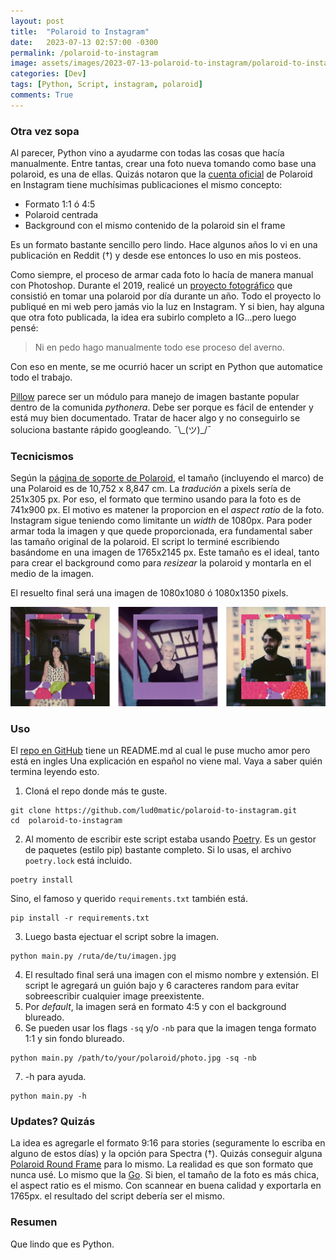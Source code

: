 ```yaml
---
layout: post
title:  "Polaroid to Instagram"
date:   2023-07-13 02:57:00 -0300
permalink: /polaroid-to-instagram
image: assets/images/2023-07-13-polaroid-to-instagram/polaroid-to-instagram.png
categories: [Dev]
tags: [Python, Script, instagram, polaroid]
comments: True
---
```


### Otra vez sopa

Al parecer, Python vino a ayudarme con todas las cosas que hacía manualmente. Entre tantas, crear una foto nueva tomando como base una polaroid, es una de ellas. Quizás notaron que la [cuenta oficial](https://instagram.com/polaroid) de Polaroid en Instagram tiene muchísimas publicaciones el mismo concepto:  

+ Formato 1:1 ó 4:5
+ Polaroid centrada
+ Background con el mismo contenido de la polaroid sin el frame

Es un formato bastante sencillo pero lindo. Hace algunos años lo vi en una publicación en Reddit (†) y desde ese entonces lo uso en mis posteos.

Como siempre, el proceso de armar cada foto lo hacía de manera manual con Photoshop. Durante el 2019, realicé un [proyecto fotográfico](https://gastonabril.com.ar/category/365-polaroids/) que consistió en tomar una polaroid por día durante un año. Todo el proyecto lo publiqué en mi web pero jamás vio la luz en Instagram. Y si bien, hay alguna que otra foto publicada, la idea era subirlo completo a IG...pero luego pensé:

> Ni en pedo hago manualmente todo ese proceso del averno. <i class="fa-solid fa-poo"></i>

Con eso en mente, se me ocurrió hacer un script en Python <i class="fa-brands fa-python"></i> que automatice todo el trabajo.

[Pillow](https://github.com/python-pillow/Pillow) parece ser un módulo para manejo de imagen bastante popular dentro de la comunida *pythonera*. Debe ser porque es fácil de entender y está muy bien documentado. Tratar de hacer algo y no conseguirlo se soluciona bastante rápido googleando. ¯\\\_(ツ)_/¯

### Tecnicismos

Según la [página de soporte de Polaroid](https://support.polaroid.com/hc/en-us/articles/115012363647-What-are-Polaroid-photo-dimensions-), el tamaño (incluyendo el marco) de una Polaroid es de 10,752 x 8,847 cm. La *tradución* a pixels sería de 251x305 px. Por eso, el formato que termino usando para la foto es de 741x900 px. El motivo es matener la proporcion en el *aspect ratio* de la foto. Instagram sigue teniendo como limitante un *width* de 1080px. Para poder armar toda la imagen y que quede proporcionada, era fundamental saber las tamaño original de la polaroid. El script lo terminé escribiendo basándome en una imagen de 1765x2145 px. Este tamaño es el ideal, tanto para crear el background como para *resizear* la polaroid y montarla en el medio de la imagen.

El resuelto final será una <i class="fa-regular fa-file-image"></i> imagen de 1080x1080 ó 1080x1350 pixels.

![Alt text](../assets/images/2023-07-13-polaroid-to-instagram/3x1.png)

### Uso

El [repo en GitHub](https://github.com/lud0matic/polaroid-to-instagram) tiene un README.md al cual le puse mucho amor pero está en ingles Una explicación en español no viene mal. Vaya a saber quién termina leyendo esto.

1. Cloná el repo donde más te guste.
``` shell
git clone https://github.com/lud0matic/polaroid-to-instagram.git
cd  polaroid-to-instagram
```
2. Al momento de escribir este script estaba usando [Poetry](https://python-poetry.org). Es un gestor de paquetes (estilo pip) bastante completo. Si lo usas, el archivo `poetry.lock` está incluido.
```shell
poetry install
```
Sino, el famoso y querido `requirements.txt` también está.
```shell
pip install -r requirements.txt
```
3. Luego basta ejectuar el script sobre la imagen.
```shell
python main.py /ruta/de/tu/imagen.jpg
```
4. El resultado final será una imagen con el mismo nombre y extensión. El script le agregará un guión bajo y 6 caracteres random para evitar sobreescribir cualquier image preexistente.
5. Por *default*, la imagen será en formato 4:5 y con el background blureado.
6. Se pueden usar los flags `-sq` y/o `-nb` para que la imagen tenga formato 1:1 y sin fondo blureado.
```shell
python main.py /path/to/your/polaroid/photo.jpg -sq -nb
```
7. -h para ayuda.
```shell
python main.py -h
```

### Updates? Quizás

La idea es agregarle el formato 9:16 para stories (seguramente lo escriba en alguno de estos días) y la opción para Spectra (†). Quizás conseguir alguna [Polaroid Round Frame](https://www.polaroid.com/products/color-600-instant-film-round-frame) para lo mismo. La realidad es que son formato que nunca usé. Lo mismo que la [Go](https://www.polaroid.com/products/go-polaroid-camera). Si bien, el tamaño de la foto es más chica, el aspect ratio es el mismo. Con scannear en buena calidad y exportarla en 1765px. el resultado del script debería ser el mismo.

### Resumen

Que lindo que es Python. <i class="fa-solid fa-face-grin-hearts"></i>

<i class="fa-solid fa-clover"></i>